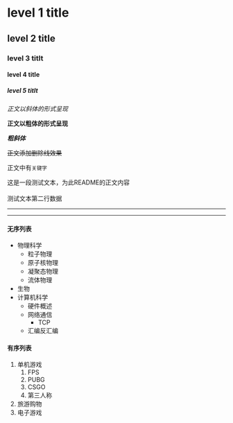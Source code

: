 # level 1 title
## level 2 title
### level 3 titlt
#### level 4 title
##### level 5 titlt

*正文以斜体的形式呈现*

**正文以粗体的形式呈现**

***粗斜体***

~~正文添加删除线效果~~

正文中有`关键字`

这是一段测试文本，为此README的正文内容<br><br>测试文本第二行数据

---
****

#### 无序列表
* 物理科学
   * 粒子物理
   * 原子核物理
   * 凝聚态物理
   * 流体物理
* 生物
* 计算机科学
   * 硬件概述
   * 网络通信
      * TCP
   * 汇编反汇编

#### 有序列表
1. 单机游戏
   1. FPS
     1. PUBG
     2. CSGO
   2. 第三人称
2. 旅游购物
3. 电子游戏
